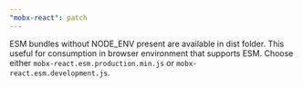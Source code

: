 ```yaml
---
"mobx-react": patch
---
```


ESM bundles without NODE_ENV present are available in dist folder. This useful for consumption in browser environment that supports ESM.
Choose either `mobx-react.esm.production.min.js` or `mobx-react.esm.development.js`.
